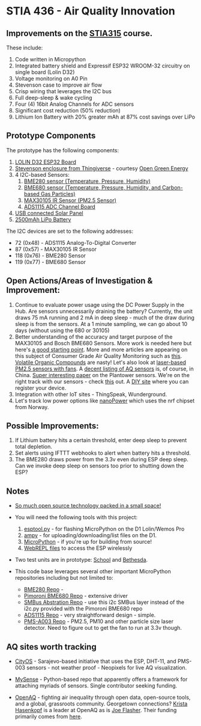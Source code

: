 # STIA 436 - Air Quality Innovation

## Improvements on the [STIA315](https://github.com/colinmccormick/Georgetown_STIA315_AQ_monitor) course.   

These include:

1. Code written in Micropython
1. Integrated battery shield and Expressif ESP32 WROOM-32 circuitry on single board (Lolin D32)
1. Voltage monitoring on A0 Pin
1. Stevenson case to improve air flow
1. Crisp wiring that leverages the I2C bus
1. Full deep-sleep & wake cycling
1. Four (4) 16bit Analog Channels for ADC sensors
1. Significant cost reduction (50% reduction)
1. Lithium Ion Battery with 20% greater mAh at 87% cost savings over LiPo

## Prototype Components

The prototype has the following components:

1. [LOLIN D32 ESP32 Board ](https://wiki.wemos.cc/products:d32:d32)
1. [Stevenson enclosure from Thingiverse](http://www.thingiverse.com/thing:2282869) - courtesy [Open Green Energy](https://www.opengreenenergy.com/)
1. 4 I2C-based Sensors:
	1. [BME280 sensor (Temperature, Pressure, Humidity)](https://tinyurl.com/yafl3h9x)
	1. [BME680 sensor (Temperature, Pressure, Humidity, and Carbon-based Gas Particles)](https://www.bosch-sensortec.com/bst/products/all_products/bme680)
	1. [MAX30105 IR Sensor (PM2.5 Sensor)](https://www.maximintegrated.com/en/products/sensors/MAX30105.html)
	1. [ADS1115 ADC Channel Board](https://www.adafruit.com/product/1085)
1. [USB connected Solar Panel](https://tinyurl.com/yad7xpcu)
1. [2500mAh LiPo Battery](https://www.adafruit.com/product/328)

The I2C devices are set to the following addresses:

* 72 (0x48) - ADS1115 Analog-To-Digital Converter
* 87 (0x57) - MAX30105 IR Sensor
* 118 (0x76) - BME280 Sensor
* 119 (0x77) - BME680 Sensor

## Open Actions/Areas of Investigation & Improvement:

1. Continue to evaluate power usage using the DC Power Supply in the Hub. Are sensors unnecessarily draining the battery?  Currently, the unit draws 75 mA running and 2 mA in deep sleep - much of the draw during sleep is from the sensors.  At a 1 minute sampling, we can go about 10 days (without using the 680 or 30105) 
1. Better understanding of the accuracy and target purpose of the MAX30105 and Bosch BME680 Sensors.  More work is needed here but here's [a good starting point](https://hackaday.io/project/18518-iteration-8/log/55721-a-first-attempt-at-figuring-out-the-max30105-air-particle-sensor).  More and more articles are appearing on this subject of Consumer Grade Air Quality Monitoring such as [this](https://molekule.com/blog/consumer-grade-air-quality-sensors-are-they-good-enough/).  [Volatile Organic Compounds](https://toxtown.nlm.nih.gov/chemicals-and-contaminants/volatile-organic-compounds-vocs) are nasty!  Let's also look at [laser-based PM2.5 sensors with fans](https://aqicn.org/sensor/pms5003-7003/).  A [decent listing of AQ sensors](https://aqicn.org/sensor/) is, of course, in China.   [Super interesting paper](https://uwspace.uwaterloo.ca/bitstream/handle/10012/12776/Tan_Ben.pdf?sequence=5) on the Plantower sensors. We're on the right track with our sensors - check [this](https://seetheair.wordpress.com/2019/01/15/review-purpleair-ii/) out.  A [DIY site](https://www.byteyourlife.com/en/household-tools/particulate-matter-sensor-controller-project-luftdaten-info/7204) where you can register your device.
1. Integration with other IoT sites - ThingSpeak, Wunderground.
1. Let's track low power options like [nanoPower](http://nanopower.no/#p) which uses the nrf chipset from Norway.

## Possible Improvements:

1. If Lithium battery hits a certain threshold, enter deep sleep to prevent total depletion.
1. Set alerts using IFTTT webhooks to alert when battery hits a threshold.
1. The BME280 draws power from the 3.3v even during ESP deep sleep. Can we invoke deep sleep on sensors too prior to shutting down the ESP?

## Notes

* [So much open source technology packed in a small space!](./D1-STIA436.jpg)

* You will need the following tools with this project:

	1. [esptool.py](https://github.com/espressif/esptool) - for flashing MicroPython on the D1 Lolin/Wemos Pro
	1. [ampy](https://github.com/pycampers/ampy) - for uploading/downloading/list files on the D1.
	1. [MicroPython](https://github.com/micropython) - if you're up for building from source!
	1. [WebREPL files](https://github.com/micropython/webrepl) to access the ESP wirelessly

* Two test units are in prototype: [School](https://io.adafruit.com/fpgirard/dashboards/school) and [Bethesda]().

* This code base leverages several other important MicroPython repositories including but not limited to:
	* [BME280 Repo](https://github.com/catdog2/mpy_bme280_esp8266) - 
	* [Pimoroni BME680 Repo](https://github.com/pimoroni/bme680-python) - extensive driver
	* [SMBus Abstration Repo](https://github.com/gkluoe/micropython-smbus) - use this i2c SMBus layer instead of the i2c.py provided with the Pimoroni BME680 repo
	* [ADS1115 Repo](https://github.com/adafruit/micropython-adafruit-ads1015) - very straightforward design - simple.
	* [PMS-A003 Repo]() - PM2.5, PM10 and other particle size laser detector.   Need to figure out to get the fan to run at 3.3v though.

## AQ sites worth tracking

* [CityOS](https://cityos-air.readme.io/) - Sarajevo-based initiative that uses the ESP, DHT-11, and PMS-003 sensors - not weather proof - Neopixels for live AQ visualization. 

* [MySense](https://github.com/teusH/MySense) - Python-based repo that apparently offers a framework for attaching myriads of sensors.  Single contributor seeking funding.

* [OpenAQ](https://openaq.org/) - fighting air inequality through open data, open-source tools, and a global, grassroots community.   Georgetown connections?   [Krista Hasenkopf](https://advanced.jhu.edu/about-us/faculty/christa-hasenkopf/) is a leader at OpenAQ as is [Joe Flasher](https://github.com/jflasher). Their funding primarily comes from [here](https://openaq.org/#/about?_k=28cy2c).



